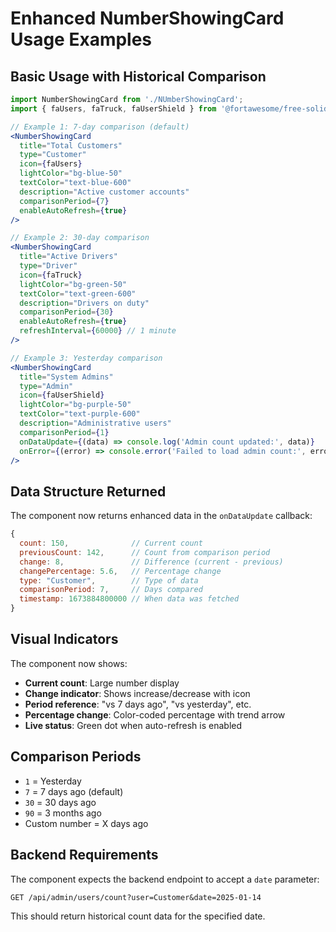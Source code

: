 # Enhanced NumberShowingCard Usage Examples

## Basic Usage with Historical Comparison

```jsx
import NumberShowingCard from './NUmberShowingCard';
import { faUsers, faTruck, faUserShield } from '@fortawesome/free-solid-svg-icons';

// Example 1: 7-day comparison (default)
<NumberShowingCard
  title="Total Customers"
  type="Customer"
  icon={faUsers}
  lightColor="bg-blue-50"
  textColor="text-blue-600"
  description="Active customer accounts"
  comparisonPeriod={7}
  enableAutoRefresh={true}
/>

// Example 2: 30-day comparison
<NumberShowingCard
  title="Active Drivers"
  type="Driver"
  icon={faTruck}
  lightColor="bg-green-50"
  textColor="text-green-600"
  description="Drivers on duty"
  comparisonPeriod={30}
  enableAutoRefresh={true}
  refreshInterval={60000} // 1 minute
/>

// Example 3: Yesterday comparison
<NumberShowingCard
  title="System Admins"
  type="Admin"
  icon={faUserShield}
  lightColor="bg-purple-50"
  textColor="text-purple-600"
  description="Administrative users"
  comparisonPeriod={1}
  onDataUpdate={(data) => console.log('Admin count updated:', data)}
  onError={(error) => console.error('Failed to load admin count:', error)}
/>
```

## Data Structure Returned

The component now returns enhanced data in the `onDataUpdate` callback:

```javascript
{
  count: 150,              // Current count
  previousCount: 142,      // Count from comparison period
  change: 8,               // Difference (current - previous)
  changePercentage: 5.6,   // Percentage change
  type: "Customer",        // Type of data
  comparisonPeriod: 7,     // Days compared
  timestamp: 1673884800000 // When data was fetched
}
```

## Visual Indicators

The component now shows:
- **Current count**: Large number display
- **Change indicator**: Shows increase/decrease with icon
- **Period reference**: "vs 7 days ago", "vs yesterday", etc.
- **Percentage change**: Color-coded percentage with trend arrow
- **Live status**: Green dot when auto-refresh is enabled

## Comparison Periods

- `1` = Yesterday
- `7` = 7 days ago (default)
- `30` = 30 days ago
- `90` = 3 months ago
- Custom number = X days ago

## Backend Requirements

The component expects the backend endpoint to accept a `date` parameter:

```
GET /api/admin/users/count?user=Customer&date=2025-01-14
```

This should return historical count data for the specified date.
